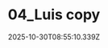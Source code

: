 ---
title: "04_Luis copy"
description: ""
image: "/uploads/photos/1761814510336-04_Luis_copy.webp"
display: "/uploads/photos/1761814510336-04_Luis_copy-display.webp"
thumbnail: "/uploads/photos/1761814510336-04_Luis_copy-thumb.webp"
width: 6000
height: 4000
featured: true
date: 2025-10-30T08:55:10.339Z
order: 19
---